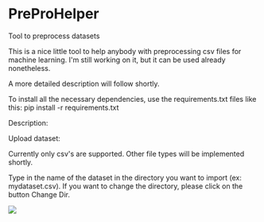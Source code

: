 # PreProHelper
Tool to preprocess datasets

This is a nice little tool to help anybody with preprocessing csv files for machine learning. I'm still working on it, but it can be used already nonetheless. 

A more detailed description will follow shortly. 

To install all the necessary dependencies, use the requirements.txt files like this: 
pip install -r requirements.txt

Description:

<span style="font-size:bold"> Upload dataset: </span>

Currently only csv's are supported. Other file types will be implemented shortly. 

Type in the name of the dataset in the directory you want to import (ex: mydataset.csv). If you want to change the directory, please click on the button Change Dir.  

<img src="https://imgur.com/6uJdq2t.png"/>
